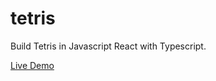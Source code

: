 # tetris
Build Tetris in Javascript React with Typescript.

<a href="https://hamid-karimi-tetris.netlify.app/">Live Demo</a>
